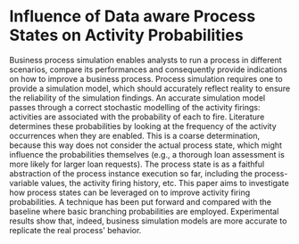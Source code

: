 # Influence of Data aware Process States on Activity Probabilities

Business process simulation enables analysts to run a process in different scenarios, compare its performances and consequently provide indications on how to improve a business process. Process simulation requires one to provide a simulation model, which should accurately reflect reality to ensure the reliability of the simulation findings. An accurate simulation model passes through a correct stochastic modelling of the activity firings: activities are associated with the probability of each to fire. Literature determines these probabilities by looking at the frequency of the activity occurrences when they are enabled. This is a coarse determination, because this way does not consider the actual process state, which might influence the probabilities themselves (e.g., a thorough loan assessment is more likely for larger loan requests). The process state is as a faithful abstraction of the process instance execution so far, including the process-variable values, the activity firing history, etc. This paper aims to investigate how process states can be leveraged on to improve activity firing probabilities. A technique has been put forward and compared with the baseline where basic branching probabilities are employed. Experimental results show that, indeed, business simulation models are more accurate to replicate the real process' behavior.